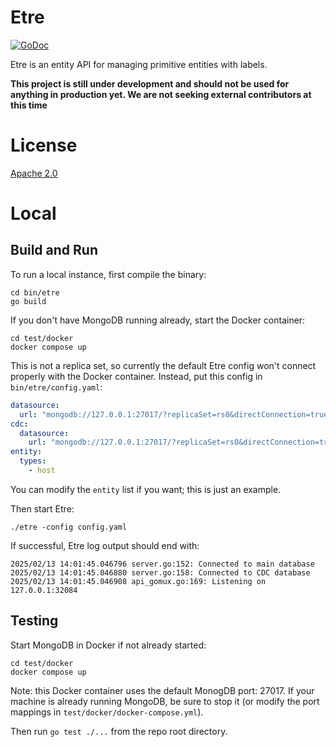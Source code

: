# Etre

[![GoDoc](https://godoc.org/github.com/square/etre?status.svg)](https://pkg.go.dev/github.com/square/etre?tab=doc)

Etre is an entity API for managing primitive entities with labels.

**This project is still under development and should not be used for anything in production yet. We are not seeking external contributors at this time**

# License

[Apache 2.0](http://www.apache.org/licenses/LICENSE-2.0)

# Local

## Build and Run

To run a local instance, first compile the binary:

```
cd bin/etre
go build
```

If you don't have MongoDB running already, start the Docker container:

```
cd test/docker
docker compose up
```

This is not a replica set, so currently the default Etre config won't connect properly with the Docker container.
Instead, put this config in `bin/etre/config.yaml`:

```yaml
datasource:
  url: "mongodb://127.0.0.1:27017/?replicaSet=rs0&directConnection=true"
cdc:
  datasource:
    url: "mongodb://127.0.0.1:27017/?replicaSet=rs0&directConnection=true"
entity:
  types:
    - host
```

You can modify the `entity` list if you want; this is just an example.

Then start Etre:

```
./etre -config config.yaml
```

If successful, Etre log output should end with:

```
2025/02/13 14:01:45.046796 server.go:152: Connected to main database
2025/02/13 14:01:45.046880 server.go:158: Connected to CDC database
2025/02/13 14:01:45.046908 api_gomux.go:169: Listening on 127.0.0.1:32084
```

## Testing

Start MongoDB in Docker if not already started:

```
cd test/docker
docker compose up
```

Note: this Docker container uses the default MonogDB port: 27017.
If your machine is already running MongoDB, be sure to stop it (or modify the port mappings in `test/docker/docker-compose.yml`).

Then run `go test ./...` from the repo root directory.

